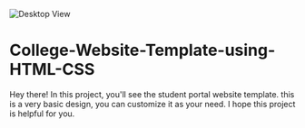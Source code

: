 ![Desktop View](https://user-images.githubusercontent.com/33707645/233730066-b1bdaf68-9bd3-4733-b78b-0b0b6dd28b69.png)

# College-Website-Template-using-HTML-CSS
Hey there! In this project, you'll see the student portal website template. this is a very basic design, you can customize it as your need. I hope this project is helpful for you. 
